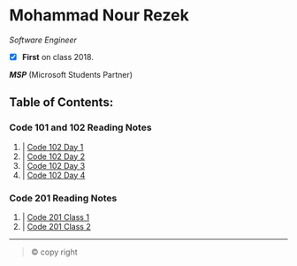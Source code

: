 # Mohammad Nour Rezek
*Software Engineer*
- [x] **First** on class 2018.

***MSP*** (Microsoft Students Partner)

## Table of Contents:

### Code 101 and 102 Reading Notes
1. | [Code 102 Day 1](https://mohammad-nour-rezek.github.io/Reading-Notes/101-102_Classes/reading-notes-day1)
2. | [Code 102 Day 2](https://mohammad-nour-rezek.github.io/Reading-Notes/101-102_Classes/reading-notes-day2)
3. | [Code 102 Day 3](https://mohammad-nour-rezek.github.io/Reading-Notes/101-102_Classes/reading-notes-day3)
4. | [Code 102 Day 4](https://mohammad-nour-rezek.github.io/Reading-Notes/101-102_Classes/reading-notes-day4)

### Code 201 Reading Notes
1. | [Code 201 Class 1](https://mohammad-nour-rezek.github.io/Reading-Notes/201_Classes/class-01)
2. | [Code 201 Class 2](https://mohammad-nour-rezek.github.io/Reading-Notes/201_Classes/class-02)

***
> &copy; copy right
